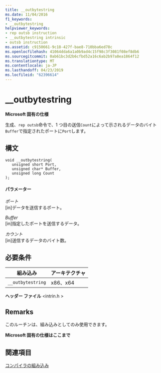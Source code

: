 ```yaml
---
title: __outbytestring
ms.date: 11/04/2016
f1_keywords:
- __outbytestring
helpviewer_keywords:
- rep outsb instruction
- __outbytestring intrinsic
- outsb instruction
ms.assetid: c9150661-9c18-427f-bae8-710bba6ed78c
ms.openlocfilehash: 41064dda6a1a0b9ad4c15f98c3f3081f08ef8db6
ms.sourcegitcommit: 0ab61bc3d2b6cfbd52a16c6ab2b97a8ea1864f12
ms.translationtype: MT
ms.contentlocale: ja-JP
ms.lasthandoff: 04/23/2019
ms.locfileid: "62396614"
---
```

# <a name="outbytestring"></a>__outbytestring

**Microsoft 固有の仕様**

生成、`rep outsb`命令で、1 つ目の送信`Count`によって示されるデータのバイト`Buffer`で指定されたポートに`Port`します。

## <a name="syntax"></a>構文

```
void __outbytestring(
   unsigned short Port,
   unsigned char* Buffer,
   unsigned long Count
);
```

#### <a name="parameters"></a>パラメーター

*ポート*<br/>
[in]データを送信するポート。

*Buffer*<br/>
[in]指定したポートを送信するデータ。

*カウント*<br/>
[in]送信するデータのバイト数。

## <a name="requirements"></a>必要条件

|組み込み|アーキテクチャ|
|---------------|------------------|
|`__outbytestring`|x86、x64|

**ヘッダー ファイル** \<intrin.h >

## <a name="remarks"></a>Remarks

このルーチンは、組み込みとしてのみ使用できます。

**Microsoft 固有の仕様はここまで**

## <a name="see-also"></a>関連項目

[コンパイラの組み込み](../intrinsics/compiler-intrinsics.md)